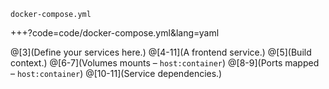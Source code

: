 `docker-compose.yml`

+++?code=code/docker-compose.yml&lang=yaml

@[3](Define your services here.)
@[4-11](A frontend service.)
@[5](Build context.)
@[6-7](Volumes mounts – <span class="gray">`host:container`</span>)
@[8-9](Ports mapped – <span class="gray">`host:container`</span>)
@[10-11](Service dependencies.)